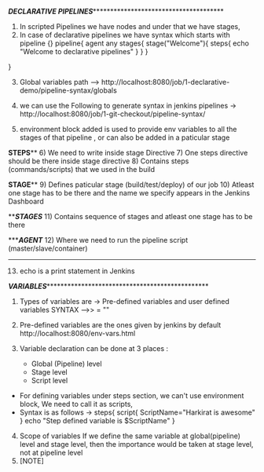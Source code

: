 *********************DECLARATIVE PIPELINES***********************************************************

1) In scripted Pipelines we have nodes and under that we have stages, 
2) In case of declarative pipelines we have syntax which starts with pipeline {}
pipeline{
  agent any
      stages{
          stage("Welcome"){
              steps{
                  echo "Welcome to declarative pipelines"
              }
          }
      }

  }


3) Global variables path --> http://localhost:8080/job/1-declarative-demo/pipeline-syntax/globals

4) we can use the Following to generate syntax in jenkins pipelines -> http://localhost:8080/job/1-git-checkout/pipeline-syntax/

5) environment block added is used to provide env variables to all the stages of that pipeline , or can also be added in a paticular stage 

********STEPS********** 
6) We need to write inside stage Directive
7) One steps directive should be there inside stage directive 
8) Contains steps (commands/scripts) that we used in the build

********STAGE**********
9) Defines paticular stage (build/test/deploy) of our job
10) Atleast one stage has to be there and the name we specify appears in the Jenkins Dashboard

*********STAGES*******
11) Contains sequence of stages and atleast one stage has to be there

**********AGENT*******
12) Where we need to run the pipeline script (master/slave/container)


*********************************************
13) echo is a print statement in Jenkins


***********************VARIABLES**********************************************************************

1) Types of variables are -> Pre-defined variables and user defined variables 
SYNTAX -->>   <VariableName> = "<VariableValue>"

2) Pre-defined variables are the ones given by jenkins by default 
http://localhost:8080/env-vars.html

3) Variable declaration can be done at 3 places :
   - Global (Pipeline) level
   - Stage level
   - Script level

* For defining variables under steps section, we can't use environment block,
We need to call it as scripts,
* Syntax is as follows -> 
steps{
                script{
                    ScriptName="Harkirat is awesome"
                }
                echo "Step defined variable is $ScriptName"
            }
4) Scope of variables 
If we define the same variable at global(pipeline) level and stage level, then the importance 
would be taken at stage level, not at pipeline level
5) [NOTE]

